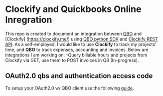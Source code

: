 # Clockify and Quickbooks Online Inregration
This repo is created to document an integration between [QBO](https://quickbooks.intuit.com) and [Clockify] (https://clockify.me/) using [QBO python SDK](https://developer.intuit.com/app/developer/qbo/docs/develop/sdks-and-samples-collections/python) and [Clockify REST API](https://docs.developer.clockify.me/). As a self-employed, I would like to use **Clockify** to track my projects' time, and **QBO** to track expenses, accounting and invoices. 
Below are integrations I am working on:
-Query billable hours and projects from Clockify via GET, use them to POST invoices in QB (In-progress).
## OAuth2.0 qbs and authentication access code
To setup your OAuth2.0 w/ QBO client use the following [guide](https://developer.intuit.com/app/developer/qbo/docs/develop/authentication-and-authorization/oauth-2.0).

